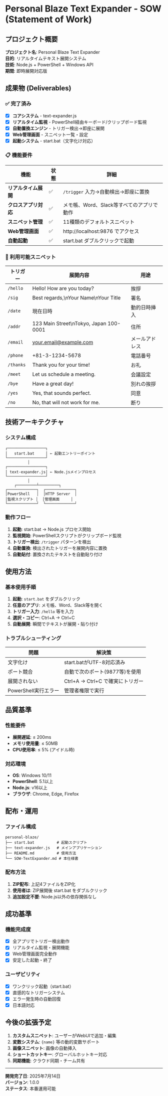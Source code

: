 # Personal Blaze Text Expander - SOW (Statement of Work)

## プロジェクト概要

**プロジェクト名**: Personal Blaze Text Expander  
**目的**: リアルタイムテキスト展開システム  
**技術**: Node.js + PowerShell + Windows API  
**期間**: 即時展開対応版

## 成果物 (Deliverables)

### ✅ 完了済み

- [x] **コアシステム** - text-expander.js
- [x] **リアルタイム監視** - PowerShell経由キーボード/クリップボード監視
- [x] **自動置換エンジン** - トリガー検出→即座に展開
- [x] **Web管理画面** - スニペット一覧・設定
- [x] **起動システム** - start.bat（文字化け対応）

### 📋 機能要件

| 機能 | 状態 | 詳細 |
|------|------|------|
| **リアルタイム展開** | ✅ | `/trigger` 入力→自動検出→即座に置換 |
| **クロスアプリ対応** | ✅ | メモ帳、Word、Slack等すべてのアプリで動作 |
| **スニペット管理** | ✅ | 11種類のデフォルトスニペット |
| **Web管理画面** | ✅ | http://localhost:9876 でアクセス |
| **自動起動** | ✅ | start.bat ダブルクリックで起動 |

### 🎯 利用可能スニペット

| トリガー | 展開内容 | 用途 |
|----------|----------|------|
| `/hello` | Hello! How are you today? | 挨拶 |
| `/sig` | Best regards,\nYour Name\nYour Title | 署名 |
| `/date` | 現在日時 | 動的日時挿入 |
| `/addr` | 123 Main Street\nTokyo, Japan 100-0001 | 住所 |
| `/email` | your.email@example.com | メールアドレス |
| `/phone` | +81-3-1234-5678 | 電話番号 |
| `/thanks` | Thank you for your time! | お礼 |
| `/meet` | Let us schedule a meeting. | 会議設定 |
| `/bye` | Have a great day! | 別れの挨拶 |
| `/yes` | Yes, that sounds perfect. | 同意 |
| `/no` | No, that will not work for me. | 断り |

## 技術アーキテクチャ

### システム構成

```
┌─────────────────┐
│   start.bat     │ ← 起動エントリーポイント
└─────────────────┘
          │
┌─────────────────┐
│ text-expander.js│ ← Node.jsメインプロセス
└─────────────────┘
          │
    ┌─────────┴─────────┐
┌─────────────┐  ┌─────────────┐
│PowerShell   │  │HTTP Server  │
│監視スクリプト │  │管理画面     │
└─────────────┘  └─────────────┘
```

### 動作フロー

1. **起動**: start.bat → Node.js プロセス開始
2. **監視開始**: PowerShellスクリプトがクリップボード監視
3. **トリガー検出**: `/trigger` パターンを検出
4. **自動置換**: 検出されたトリガーを展開内容に置換
5. **自動貼付**: 置換されたテキストを自動貼り付け

## 使用方法

### 基本使用手順

1. **起動**: `start.bat` をダブルクリック
2. **任意のアプリ**: メモ帳、Word、Slack等を開く
3. **トリガー入力**: `/hello` 等を入力
4. **選択・コピー**: Ctrl+A → Ctrl+C
5. **自動展開**: 瞬間でテキストが展開・貼り付け

### トラブルシューティング

| 問題 | 解決策 |
|------|--------|
| 文字化け | start.batがUTF-8対応済み |
| ポート競合 | 自動で次のポート(9877等)を使用 |
| 展開されない | Ctrl+A → Ctrl+C で確実にトリガー |
| PowerShell実行エラー | 管理者権限で実行 |

## 品質基準

### 性能要件

- **展開遅延**: ≤ 200ms
- **メモリ使用量**: ≤ 50MB
- **CPU使用率**: ≤ 5% (アイドル時)

### 対応環境

- **OS**: Windows 10/11
- **PowerShell**: 5.1以上
- **Node.js**: v16以上
- **ブラウザ**: Chrome, Edge, Firefox

## 配布・運用

### ファイル構成

```
personal-blaze/
├── start.bat          # 起動スクリプト
├── text-expander.js   # メインアプリケーション
├── README.md          # 使用方法
└── SOW-TextExpander.md # 本仕様書
```

### 配布方法

1. **ZIP配布**: 上記4ファイルをZIP化
2. **使用者は**: ZIP展開後 start.bat をダブルクリック
3. **追加設定不要**: Node.js以外の依存関係なし

## 成功基準

### 機能完成度

- [x] 全アプリでトリガー検出動作
- [x] リアルタイム監視・展開機能
- [x] Web管理画面完全動作
- [x] 安定した起動・終了

### ユーザビリティ

- [x] ワンクリック起動（start.bat）
- [x] 直感的なトリガーシステム
- [x] エラー発生時の自動回復
- [x] 日本語対応

## 今後の拡張予定

1. **カスタムスニペット**: ユーザーがWebUIで追加・編集
2. **変数システム**: `{name}` 等の動的変数サポート
3. **画像スニペット**: 画像の自動挿入
4. **ショートカットキー**: グローバルホットキー対応
5. **同期機能**: クラウド同期・チーム共有

---

**開発完了日**: 2025年7月14日  
**バージョン**: 1.0.0  
**ステータス**: 本番運用可能